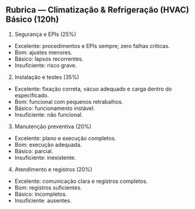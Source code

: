 ## Rubrica — Climatização & Refrigeração (HVAC) Básico (120h)

1. Segurança e EPIs (25%)
- Excelente: procedimentos e EPIs sempre; zero falhas críticas.
- Bom: ajustes menores.
- Básico: lapsos recorrentes.
- Insuficiente: risco grave.

2. Instalação e testes (35%)
- Excelente: fixação correta, vácuo adequado e carga dentro do especificado.
- Bom: funcional com pequenos retrabalhos.
- Básico: funcionamento instável.
- Insuficiente: não funcional.

3. Manutenção preventiva (20%)
- Excelente: plano e execução completos.
- Bom: execução adequada.
- Básico: parcial.
- Insuficiente: inexistente.

4. Atendimento e registros (20%)
- Excelente: comunicação clara e registros completos.
- Bom: registros suficientes.
- Básico: incompletos.
- Insuficiente: ausentes.


